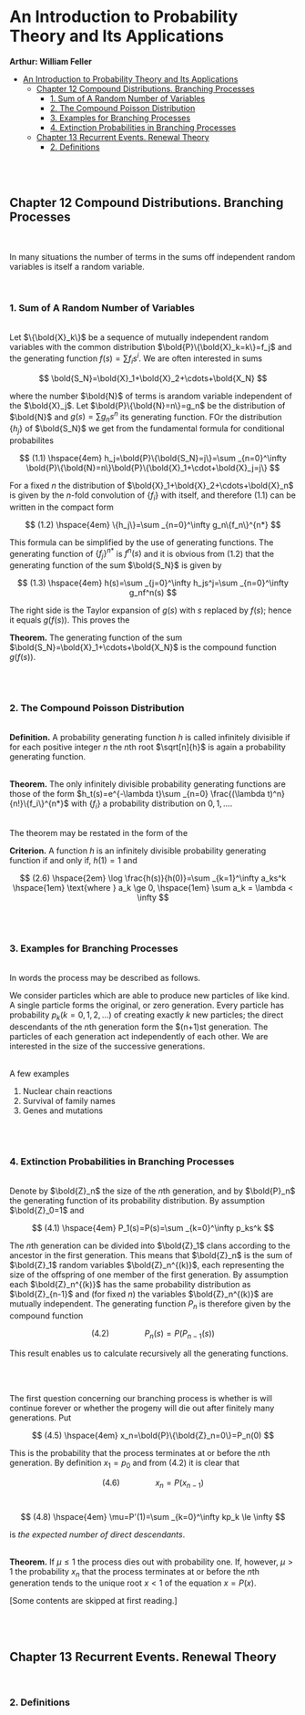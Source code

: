 # An Introduction to Probability Theory and Its Applications

**Arthur: William Feller**

- [An Introduction to Probability Theory and Its Applications](#an-introduction-to-probability-theory-and-its-applications)
  - [Chapter 12 Compound Distributions. Branching Processes](#chapter-12-compound-distributions-branching-processes)
    - [1. Sum of A Random Number of Variables](#1-sum-of-a-random-number-of-variables)
    - [2. The Compound Poisson Distribution](#2-the-compound-poisson-distribution)
    - [3. Examples for Branching Processes](#3-examples-for-branching-processes)
    - [4. Extinction Probabilities in Branching Processes](#4-extinction-probabilities-in-branching-processes)
  - [Chapter 13 Recurrent Events. Renewal Theory](#chapter-13-recurrent-events-renewal-theory)
    - [2. Definitions](#2-definitions)

<br><br>

## Chapter 12 Compound Distributions. Branching Processes

<br>

In many situations the number of terms in the sums off independent random variables is itself a random variable.

<br>

### 1. Sum of A Random Number of Variables

\
Let $\{\bold{X}_k\}$ be a sequence of mutually independent random variables with the common distribution $\bold{P}\{\bold{X}_k=k\}=f_j$ and the generating function $f(s)=\sum f_is^i$. We are often interested in sums

$$
\bold{S_N}=\bold{X}_1+\bold{X}_2+\cdots+\bold{X_N}
$$

where the number $\bold{N}$ of terms is arandom variable independent of the $\bold{X}_j$. Let $\bold{P}\{\bold{N}=n\}=g_n$ be the distribution of $\bold{N}$ and $g(s)=\sum g_ns^n$ its generating function. FOr the distribution $\{h_j\}$ of $\bold{S_N}$ we get from the fundamental formula for conditional probabilites

$$
(1.1) \hspace{4em} h_j=\bold{P}\{\bold{S_N}=j\}=\sum _{n=0}^\infty \bold{P}\{\bold{N}=n\}\bold{P}\{\bold{X}_1+\cdot+\bold{X}_j=j\}
$$

For a fixed $n$ the distribution of $\bold{X}_1+\bold{X}_2+\cdots+\bold{X}_n$ is given by the $n$-fold convolution of $\{f_i\}$ with itself, and therefore (1.1) can be written in the compact form

$$
(1.2) \hspace{4em} \{h_j\}=\sum _{n=0}^\infty g_n\{f_n\}^{n*}
$$

This formula can be simplified by the use of generating functions. The generating function of $\{f_j\}^{n*}$ is $f^n(s)$ and it is obvious from (1.2) that the generating function of the sum $\bold{S_N}$ is given by

$$
(1.3) \hspace{4em} h(s)=\sum _{j=0}^\infty h_js^j=\sum _{n=0}^\infty g_nf^n(s)
$$

The right side is the Taylor expansion of $g(s)$ with $s$ replaced by $f(s)$; hence it equals $g(f(s))$. This proves the

**Theorem.** The generating function of the sum $\bold{S_N}=\bold{X}_1+\cdots+\bold{X_N}$ is the compound function $g(f(s))$.

<br><br>

### 2. The Compound Poisson Distribution

\
**Definition.** A probability generating function $h$ is called infinitely divisible if for each positive integer $n$ the $n$th root $\sqrt[n]{h}$ is again a probability generating function.

\
**Theorem.** The only infinitely divisible probability generating functions are those of the form $h_t(s)=e^{-\lambda t}\sum _{n=0} \frac{(\lambda t)^n}{n!}\{f_i\}^{n*}$ with $\{f_i\}$ a probability distribution on $0,1,...$.

\
The theorem may be restated in the form of the

**Criterion.** A function $h$ is an infinitely divisible probability generating function if and only if, $h(1)=1$ and

$$
(2.6) \hspace{2em} \log \frac{h(s)}{h(0)}=\sum _{k=1}^\infty a_ks^k \hspace{1em} \text{where } a_k \ge 0, \hspace{1em} \sum a_k = \lambda < \infty
$$

<br><br>

### 3. Examples for Branching Processes

\
In words the process may be described as follows.

We consider particles which are able to produce new particles of like kind. A single particle forms the original, or zero generation. Every particle has probability $p_k (k=0,1,2,...)$ of creating exactly $k$ new particles; the direct descendants of the $n$th generation form the $(n+1)st generation. The particles of each generation act independently of each other. We are interested in the size of the successive generations.

\
A few examples
  1. Nuclear chain reactions
  2. Survival of family names
  3. Genes and mutations

<br><br>

### 4. Extinction Probabilities in Branching Processes

\
Denote by $\bold{Z}_n$ the size of the $n$th generation, and by $\bold{P}_n$ the generating function of its probability distribution. By assumption $\bold{Z}_0=1$ and

$$
(4.1) \hspace{4em} P_1(s)=P(s)=\sum _{k=0}^\infty p_ks^k
$$

The $n$th generation can be divided into $\bold{Z}_1$ clans according to the ancestor in the first generation. This means that $\bold{Z}_n$ is the sum of $\bold{Z}_1$ random variables $\bold{Z}_n^{(k)}$, each representing the size of the offspring of one member of the first generation. By assumption each $\bold{Z}_n^{(k)}$ has the same probability distribution as $\bold{Z}_{n-1}$ and (for fixed $n$) the variables $\bold{Z}_n^{(k)}$ are mutually independent. The generating function $P_n$ is therefore given by the compound function

$$
(4.2) \hspace{4em} P_n(s)=P(P_{n-1}(s))
$$

This result enables us to calculate recursively all the generating functions.

<br><br>

The first question concerning our branching process is whether is will continue forever or whether the progeny will die out after finitely many generations. Put

$$
(4.5) \hspace{4em} x_n=\bold{P}\{\bold{Z}_n=0\}=P_n(0)
$$

This is the probability that the process terminates at or before the $n$th generation. By definition $x_1=p_0$ and from (4.2) it is clear that

$$
(4.6) \hspace{4em} x_n=P(x_{n-1})
$$

\
$$
(4.8) \hspace{4em} \mu=P'(1)=\sum _{k=0}^\infty kp_k \le \infty
$$

is *the expected number of direct descendants*.

\
**Theorem.** If $\mu \le 1$ the process dies out with probability one. If, however, $\mu > 1$ the probability $x_n$ that the process terminates at or before the $n$th generation tends to the unique root $x < 1$ of the equation $x=P(x)$.

[Some contents are skipped at first reading.]

<br><br>

## Chapter 13 Recurrent Events. Renewal Theory

<br>

### 2. Definitions